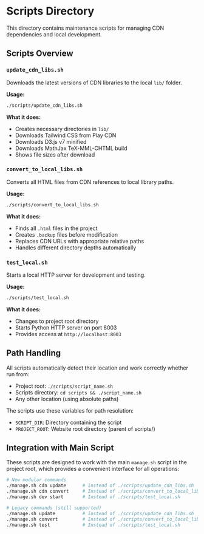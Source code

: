 # Scripts Directory

This directory contains maintenance scripts for managing CDN dependencies and local development.

## Scripts Overview

### `update_cdn_libs.sh`
Downloads the latest versions of CDN libraries to the local `lib/` folder.

**Usage:**
```bash
./scripts/update_cdn_libs.sh
```

**What it does:**
- Creates necessary directories in `lib/`
- Downloads Tailwind CSS from Play CDN
- Downloads D3.js v7 minified
- Downloads MathJax TeX-MML-CHTML build
- Shows file sizes after download

### `convert_to_local_libs.sh`
Converts all HTML files from CDN references to local library paths.

**Usage:**
```bash
./scripts/convert_to_local_libs.sh
```

**What it does:**
- Finds all `.html` files in the project
- Creates `.backup` files before modification
- Replaces CDN URLs with appropriate relative paths
- Handles different directory depths automatically

### `test_local.sh`
Starts a local HTTP server for development and testing.

**Usage:**
```bash
./scripts/test_local.sh
```

**What it does:**
- Changes to project root directory
- Starts Python HTTP server on port 8003
- Provides access at `http://localhost:8003`

## Path Handling

All scripts automatically detect their location and work correctly whether run from:
- Project root: `./scripts/script_name.sh`
- Scripts directory: `cd scripts && ./script_name.sh` 
- Any other location (using absolute paths)

The scripts use these variables for path resolution:
- `SCRIPT_DIR`: Directory containing the script
- `PROJECT_ROOT`: Website root directory (parent of scripts/)

## Integration with Main Script

These scripts are designed to work with the main `manage.sh` script in the project root, which provides a convenient interface for all operations:

```bash
# New modular commands
./manage.sh cdn update      # Instead of ./scripts/update_cdn_libs.sh
./manage.sh cdn convert     # Instead of ./scripts/convert_to_local_libs.sh
./manage.sh dev start       # Instead of ./scripts/test_local.sh

# Legacy commands (still supported)
./manage.sh update          # Instead of ./scripts/update_cdn_libs.sh
./manage.sh convert         # Instead of ./scripts/convert_to_local_libs.sh
./manage.sh test            # Instead of ./scripts/test_local.sh
```
